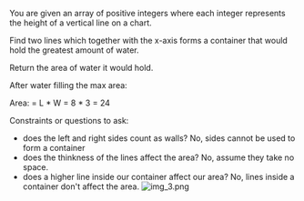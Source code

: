You are given an array of positive integers where each integer represents the height of a vertical line on a chart.

Find two lines which together with the x-axis forms a container that would hold the greatest amount of water.

Return the area of water it would hold.

After water filling the max area:

Area: = L * W = 8 * 3 = 24

Constraints or questions to ask:
- does the left and right sides count as walls? No, sides cannot be used to form a container
- does the thinkness of the lines affect the area? No, assume they take no space.
- does a higher line inside our container affect our area? No, lines inside a container don't affect the area. ![img_3.png](img_3.png)